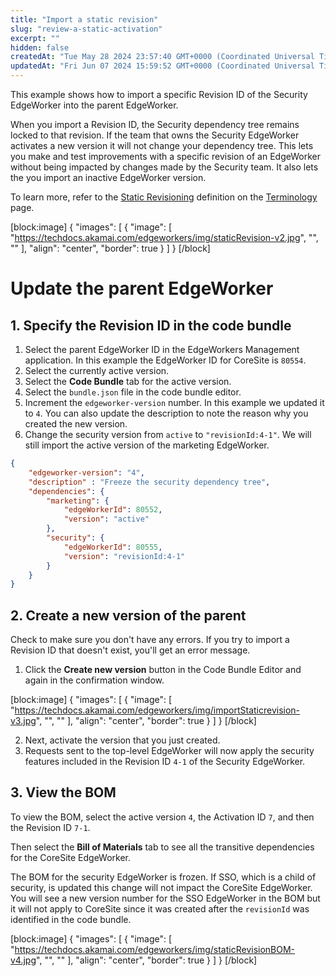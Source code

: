 ```yaml
---
title: "Import a static revision"
slug: "review-a-static-activation"
excerpt: ""
hidden: false
createdAt: "Tue May 28 2024 23:57:40 GMT+0000 (Coordinated Universal Time)"
updatedAt: "Fri Jun 07 2024 15:59:52 GMT+0000 (Coordinated Universal Time)"
---
```

This example shows how to import a specific Revision ID of the Security EdgeWorker into the parent EdgeWorker.

When you import a Revision ID, the Security dependency tree remains locked to that revision. If the team that owns the Security EdgeWorker activates a new version it will not change your dependency tree. This lets you make and test improvements with a specific revision of an EdgeWorker without being impacted by changes made by the Security team. It also lets the you import an inactive EdgeWorker version. 

To learn more, refer to the [Static Revisioning](doc:terminology#static-revisioning) definition on the [Terminology](doc:terminology) page.

[block:image]
{
  "images": [
    {
      "image": [
        "https://techdocs.akamai.com/edgeworkers/img/staticRevision-v2.jpg",
        "",
        ""
      ],
      "align": "center",
      "border": true
    }
  ]
}
[/block]


# **Update the parent EdgeWorker**

## 1\. Specify the Revision ID in the code bundle

1. Select the parent EdgeWorker ID in the EdgeWorkers Management application. In this example the EdgeWorker ID for CoreSite is `80554`.
2. Select the currently active version. 
3. Select the **Code Bundle** tab for the active version.
4. Select the `bundle.json` file in the code bundle editor.
5. Increment the `edgeworker-version` number. In this example we updated it to `4`.  You can also update the description to note the reason why you created the new version.
6. Change the security version from `active` to `"revisionId:4-1"`. We will still import the active version of the marketing EdgeWorker.

```json
{
    "edgeworker-version": "4",
    "description" : "Freeze the security dependency tree",
    "dependencies": {
        "marketing": {
            "edgeWorkerId": 80552,
            "version": "active"
        },
        "security": {
            "edgeWorkerId": 80555,
            "version": "revisionId:4-1"
        }
    }
}
```

## 2\. Create a new version of the parent

Check to make sure you don't have any errors. If you try to import a Revision ID that doesn't exist, you'll get an error message.

1. Click the **Create new version** button in the Code Bundle Editor and again in the confirmation window.

[block:image]
{
  "images": [
    {
      "image": [
        "https://techdocs.akamai.com/edgeworkers/img/importStaticrevision-v3.jpg",
        "",
        ""
      ],
      "align": "center",
      "border": true
    }
  ]
}
[/block]


2. Next, activate the version that you just created.
3. Requests sent to the top-level EdgeWorker will now apply the security features included in the Revision ID `4-1` of the Security EdgeWorker.

## 3. View the BOM

To view the BOM, select the active version `4`, the Activation ID `7`, and then the Revision ID `7-1`.

Then select the **Bill of Materials** tab to see all the transitive dependencies for the CoreSite EdgeWorker.

The BOM for the security EdgeWorker is frozen. If SSO, which is a child of security, is updated this change will not impact the CoreSite EdgeWorker. You will see a new version number for the SSO EdgeWorker in the BOM but it will not apply to CoreSite since it was created after the `revisionId` was identified in the code bundle.

[block:image]
{
  "images": [
    {
      "image": [
        "https://techdocs.akamai.com/edgeworkers/img/staticRevisionBOM-v4.jpg",
        "",
        ""
      ],
      "align": "center",
      "border": true
    }
  ]
}
[/block]
